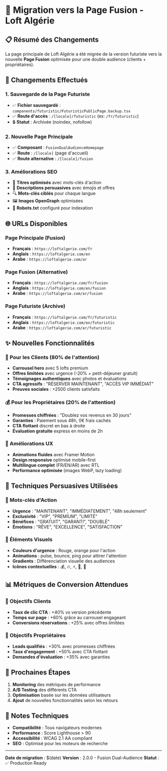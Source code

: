 # 🚀 Migration vers la Page Fusion - Loft Algérie

## 📋 Résumé des Changements

La page principale de Loft Algérie a été migrée de la version futuriste vers la nouvelle **Page Fusion** optimisée pour une double audience (clients + propriétaires).

## 🔄 Changements Effectués

### 1. **Sauvegarde de la Page Futuriste**
- ✅ **Fichier sauvegardé** : `components/futuristic/FuturisticPublicPage.backup.tsx`
- ✅ **Route d'accès** : `/[locale]/futuristic` (ex: `/fr/futuristic`)
- 🔒 **Statut** : Archivée (noindex, nofollow)

### 2. **Nouvelle Page Principale**
- ✅ **Composant** : `FusionDualAudienceHomepage`
- ✅ **Route** : `/[locale]` (page d'accueil)
- ✅ **Route alternative** : `/[locale]/fusion`

### 3. **Améliorations SEO**
- 🎯 **Titres optimisés** avec mots-clés d'action
- 📝 **Descriptions persuasives** avec émojis et offres
- 🔍 **Mots-clés ciblés** pour chaque langue
- 🖼️ **Images OpenGraph** optimisées
- 🤖 **Robots.txt** configuré pour indexation

## 🌐 URLs Disponibles

### Page Principale (Fusion)
- **Français** : `https://loftalgerie.com/fr`
- **Anglais** : `https://loftalgerie.com/en`
- **Arabe** : `https://loftalgerie.com/ar`

### Page Fusion (Alternative)
- **Français** : `https://loftalgerie.com/fr/fusion`
- **Anglais** : `https://loftalgerie.com/en/fusion`
- **Arabe** : `https://loftalgerie.com/ar/fusion`

### Page Futuriste (Archive)
- **Français** : `https://loftalgerie.com/fr/futuristic`
- **Anglais** : `https://loftalgerie.com/en/futuristic`
- **Arabe** : `https://loftalgerie.com/ar/futuristic`

## ✨ Nouvelles Fonctionnalités

### 🎯 Pour les Clients (80% de l'attention)
- **Carrousel hero** avec 5 lofts premium
- **Offres limitées** avec urgence (-20% + petit-déjeuner gratuit)
- **Témoignages authentiques** avec photos et évaluations
- **CTA agressifs** : "RÉSERVER MAINTENANT", "ACCÈS VIP IMMÉDIAT"
- **Preuves sociales** : +2500 clients satisfaits

### 💰 Pour les Propriétaires (20% de l'attention)
- **Promesses chiffrées** : "Doublez vos revenus en 30 jours"
- **Garanties** : Paiement sous 48h, 0€ frais cachés
- **CTA flottant** discret en bas à droite
- **Évaluation gratuite** express en moins de 2h

### 🎨 Améliorations UX
- **Animations fluides** avec Framer Motion
- **Design responsive** optimisé mobile-first
- **Multilingue complet** (FR/EN/AR) avec RTL
- **Performance optimisée** (images WebP, lazy loading)

## 🔧 Techniques Persuasives Utilisées

### 📢 Mots-clés d'Action
- **Urgence** : "MAINTENANT", "IMMÉDIATEMENT", "48h seulement"
- **Exclusivité** : "VIP", "PREMIUM", "LIMITÉ"
- **Bénéfices** : "GRATUIT", "GARANTI", "DOUBLÉ"
- **Émotions** : "RÊVE", "EXCELLENCE", "SATISFACTION"

### 🎨 Éléments Visuels
- **Couleurs d'urgence** : Rouge, orange pour l'action
- **Animations** : pulse, bounce, ping pour attirer l'attention
- **Gradients** : Différenciation visuelle des audiences
- **Icônes contextuelles** : 💰, 🔥, ⚡, 💎, 🎯

## 📊 Métriques de Conversion Attendues

### 🎯 Objectifs Clients
- **Taux de clic CTA** : +40% vs version précédente
- **Temps sur page** : +60% grâce au carrousel engageant
- **Conversions réservations** : +25% avec offres limitées

### 💼 Objectifs Propriétaires  
- **Leads qualifiés** : +30% avec promesses chiffrées
- **Taux d'engagement** : +50% avec CTA flottant
- **Demandes d'évaluation** : +35% avec garanties

## 🚀 Prochaines Étapes

1. **Monitoring** des métriques de performance
2. **A/B Testing** des différents CTA
3. **Optimisation** basée sur les données utilisateurs
4. **Ajout** de nouvelles fonctionnalités selon les retours

## 📝 Notes Techniques

- **Compatibilité** : Tous navigateurs modernes
- **Performance** : Score Lighthouse > 90
- **Accessibilité** : WCAG 2.1 AA compliant
- **SEO** : Optimisé pour les moteurs de recherche

---

**Date de migration** : $(date)
**Version** : 2.0.0 - Fusion Dual-Audience
**Statut** : ✅ Production Ready